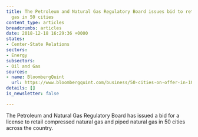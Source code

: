 ```yaml
---
title: The Petroleum and Natural Gas Regulatory Board issues bid to retail natural
  gas in 50 cities
content_type: articles
breadcrumbs: articles
date: 2018-12-18 16:29:36 +0000
states:
- Center-State Relations
sectors:
- Energy
subsectors:
- Oil and Gas
sources:
- name: BloombergQuint
  url: https://www.bloombergquint.com/business/50-cities-on-offer-in-10th-city-gas-licensing-round-2#gs.O_ukp6E
details: []
is_newsletter: false

---
```

The Petroleum and Natural Gas Regulatory Board has issued a bid for a license to retail compressed natural gas and piped natural gas in 50 cities across the country.   
